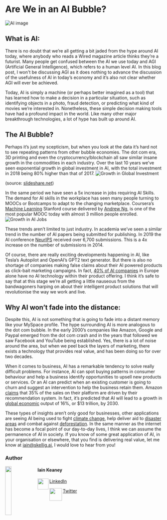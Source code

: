 # Are We in an AI Bubble?

![AI image](https://skellig-ai.github.io/images/world-and-AI.jpg)

## What is AI:
There is no doubt that we’re all getting a bit jaded from the hype around AI today, where anybody who reads a Wired magazine article thinks they’re a futurist. Many people get confused between the AI we use today and AGI (Artificial General Intelligence), which refers to a human level AI. In this blog post, I won't be discussing AGI as it does nothing to advance the discussion of the usefulness of AI in today’s economy and it’s also not clear whether AGI will ever be achieved. 

Today, AI is simply a machine (or perhaps better imagined as a tool) that has learned how to make a decision in a particular situation, such as identifying objects in a photo, fraud detection, or predicting what kind of movies we’re interested in. Nonetheless, these simple decision making tools have had a profound impact in the world. Like many other major breakthrough technologies, a lot of hype has built up around AI.

## The AI Bubble?
Perhaps it’s just my scepticism, but when you look at the data it’s hard not to see repeating patterns from other bubble economies. The dot com era, 3D printing and even the cryptocurrency/blockchain all saw similar insane growth in the commodities in each industry. Over the last 10 years we’ve seen exponential growth in global investment in AI, with the total investment in 2018 being 80% higher than that of 2017.
![Growth in Global Investment](https://skellig-ai.github.io/images/Global_investment_in_AI.PNG)

(source: [slideshare.net](https://www.slideshare.net/StateofAIReport/state-of-ai-report-2019-151804430/56))

In the same period we have seen a 5x increase in jobs requiring AI Skills. The demand for AI skills in the workplace has seen many people turning to MOOCs or Bootcamps to adapt to the changing marketplace. Coursera’s [Machine Learning](https://www.coursera.org/learn/machine-learning?) Stanford course delivered by [Andrew Ng](https://twitter.com/AndrewYNg), is one of the most popular MOOC today with almost 3 million people enrolled.
![Growth in AI Jobs](https://skellig-ai.github.io/images/Growth_in_AI_jobs.PNG)

These trends aren’t limited to just industry. In academia we’ve seen a similar trend in the number of AI papers being submitted for publishing. In 2019 the AI conference [NeurIPS](https://medium.com/@dcharrezt/neurips-2019-stats-c91346d31c8f) received over 6,700 submissions. This is a 4x increase on the number of submissions in 2014.

Of course, there are really exciting developments happening in AI, like Tesla’s Autopilot and OpenAI’s GPT2 text generator. But there is also no shortage of companies making false claims about their AI powered products as click-bait marketing campaigns. In fact, [40% of AI companies](https://www.irishtimes.com/business/technology/many-of-europe-s-artificial-intelligence-start-ups-have-no-ai-1.3814830) in Europe alone have no AI technology within their product offering. I think it’s safe to say that at this stage we’re all getting a little nauseous from the bandwagoners harping on about their intelligent product solutions that will revolutionise the way we work and live.

## Why AI won’t fade into the distance:
Despite this, AI is not something that is going to fade into a distant memory like your MySpace profile. The hype surrounding AI is more analogous to the dot com bubble. In the early 2000’s companies like Amazon, Google and Paypal emerged from the dot com crash and in the years that followed we saw Facebook and YouTube being established. Yes, there is a lot of noise around the area, but when we peel back the layers of marketing, there exists a technology that provides real value, and has been doing so for over two decades.

When it comes to business, AI has a remarkable tendency to solve really difficult problems. For instance, AI can spot buying patterns in consumer behaviour and help a business identify opportunities to upsell new products or services. Or an AI can predict when an existing customer is going to churn and suggest an intervention to help the business retain them. Amazon [claims](https://www.mckinsey.com/industries/retail/our-insights/how-retailers-can-keep-up-with-consumers) that 35% of the sales on their platform are driven by their recommendation system. In fact, it’s predicted that AI will lead to a growth in [global economic](https://blogs.wsj.com/cio/2018/11/16/the-impact-of-artificial-intelligence-on-the-world-economy/) output of 16%, or $13 trillion, by 2030. 

These types of insights aren’t only good for businesses, other applications are seeing AI being used to fight [climate change](https://openclimatefix.org/), help deliver aid to [disaster areas](https://www.cosmiqworks.org/) and combat against [deforestation](https://docs.google.com/viewer?url=https://github.com/DeltaAnalytics/machine_learning_resources/raw/master/ML_Conf_2017_Seattle.pdf). In the same manner as the internet has become a focal point of our day-to-day lives, I think we can assume the permanence of AI in society. If you know of some great application of AI, in your organisation or elsewhere, that you find is delivering real value, let me know at iain@skellig.ai, I would love to hear from you!

### Author
<img src="https://skellig-ai.github.io/images/Profile_Pic_Grey.png" align="left" width="20%" height="20%">

#### Iain Keaney

<img src="https://skellig-ai.github.io/images/LinkedIn_logo.png" align="left" width="35" height="35">[LinkedIn](https://www.linkedin.com/in/iain-keaney-9a668b47/)

<img src="https://skellig-ai.github.io/images/twitter_PNG3.png" align="left" width="40" height="40">[Twitter](https://twitter.com/Iain_Keaney)
